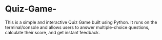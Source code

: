 # Quiz-Game-
This is a simple and interactive Quiz Game built using Python. It runs on the terminal/console and allows users to answer multiple-choice questions, calculate their score, and get instant feedback.
